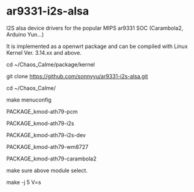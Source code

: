 # ar9331-i2s-alsa
I2S alsa device drivers for the popular MIPS ar9331 SOC (Carambola2, Arduino Yun...)

It is implemented as a openwrt package and can be compiled with Linux Kernel Ver. 3.14.xx and above.

cd ~/Chaos_Calme/package/kernel

git clone https://github.com/sonnyyu/ar9331-i2s-alsa.git

cd ~/Chaos_Calme/

make menuconfig

PACKAGE_kmod-ath79-pcm

PACKAGE_kmod-ath79-i2s

PACKAGE_kmod-ath79-i2s-dev

PACKAGE_kmod-ath79-wm8727

PACKAGE_kmod-ath79-carambola2

make sure above module select.

make  -j 5  V=s 

